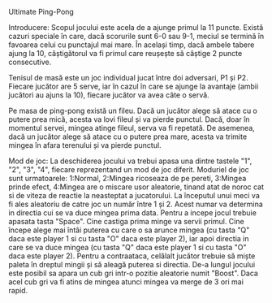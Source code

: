 Ultimate Ping-Pong

Introducere:
Scopul jocului este acela de a ajunge primul la 11 puncte. Există cazuri speciale în care, dacă scorurile sunt 6-0 sau 9-1, meciul se termină în favoarea celui cu punctajul mai mare. În același timp, dacă ambele tabere ajung la 10, câștigătorul va fi primul care reușește să câștige 2 puncte consecutive.

Tenisul de masă este un joc individual jucat între doi adversari, P1 și P2.
Fiecare jucător are 5 serve, iar în cazul în care se ajunge la avantaje (ambii jucători au ajuns la 10), fiecare jucător va avea câte o servă.

Pe masa de ping-pong există un fileu. Dacă un jucător alege să atace cu o putere prea mică, acesta va lovi fileul și va pierde punctul. Dacă, doar în momentul servei, mingea atinge fileul, serva va fi repetată. De asemenea, dacă un jucător alege să atace cu o putere prea mare, acesta va trimite mingea în afara terenului și va pierde punctul.

Mod de joc:
La deschiderea jocului va trebui apasa una dintre tastele "1", "2", "3", "4", fiecare reprezentand un mod de joc diferit. Moduriel de joc sunt urmatoarele: 1:Normal, 2:Mingea ricoseaza de pe pereti, 3:Mingea prinde efect, 4:Mingea are o miscare usor aleatorie, tinand atat de noroc cat si de viteza de reactie la neasteptat a jucatorului. La începutul unui meci va fi ales aleatoriu de catre joc un număr între 1 și 2. Acest numar va determina in directia cui se va duce mingea prima data. Pentru a incepe jocul trebuie apasata tasta "Space". Cine castiga prima minge va servii primul.
Cine începe alege mai întâi puterea cu care o sa arunce mingea (cu tasta "Q" daca este player 1 si cu tasta "O" daca este player 2), iar apoi directia in care se va duce mingea (cu tasta "Q" daca este player 1 si cu tasta "O" daca este player 2). Pentru a contraataca, celălalt jucător trebuie să miște paleta în dreptul mingii și să aleagă puterea si directia. De-a lungul jocului este posibil sa apara un cub gri intr-o pozitie aleatorie numit "Boost". Daca acel cub gri va fi atins de mingea atunci mingea va merge de 3 ori mai rapid.